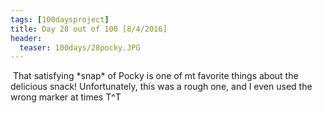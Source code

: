 ```yaml
---
tags: [100daysproject]
title: Day 28 out of 100 [8/4/2016]
header:
  teaser: 100days/28pocky.JPG
---
```


<img src="{{ site.url }}{{ site.baseurl }}/images/100days/28pocky.JPG" alt="">
That satisfying *snap* of Pocky is one of mt favorite things about the delicious snack!  Unfortunately, this was a rough one, and I even used the wrong marker at times T^T
